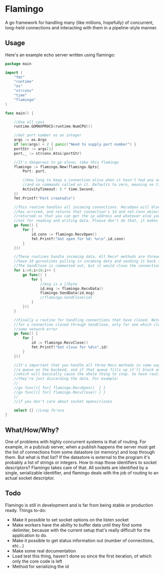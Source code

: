 # Flamingo

A go framework for handling many (like millions, hopefully) of concurrent, long-held connections and
interacting with them in a pipeline-style manner.

## Usage

Here's an example echo server written using flamingo:

```go
package main

import (
    "fmt"
    "runtime"
    "os"
    "strconv"
    "time"
    "flamingo"
)

func main() {

    //Use all cpus
    runtime.GOMAXPROCS(runtime.NumCPU())

    //Get port number as an integer
    args := os.Args
    if len(args) < 2 { panic("Need to supply port number") }
    portStr := args[1]
    port,_ := strconv.Atoi(portStr)

    //It's dangerous to go alone, take this flamingo
    flamingo := flamingo.New(flamingo.Opts{
        Port: port,

        //How long to keep a connection alive when it hasn't had any new data
        //and no commands called on it. Defaults to zero, meaning no timeout
        ActivityTimeout: 5 * time.Second,
    })
    fmt.Printf("Port created\n")

    //This routine handles all incoming connections. RecvOpen will block until a connection
    //has arrived, and returns that connection's Id and net.Conn object. The net.Conn object
    //returned so that you can get the ip address and whatever else you'd like (and set options),
    //not for reading and writing data. Please don't do that, it makes flamingo sad.
    go func() {
        for {
            id,conn := flamingo.RecvOpen()
            fmt.Printf("Got open for %d: %v\n",id,conn)
        }
    }()

    //These routines handle incoming data. All Recv* methods are thread-safe, so in this instance we
    //have 10 goroutines pulling in incoming data and sending it back to the id that sent it (echo).
    //The SendClose is commented out, but it would close the connection for that id if we wanted it to.
    for i:=0;i<10;i++ {
        go func() {
            for {
                //msg is a []byte
                id,msg := flamingo.RecvData()
                flamingo.SendData(id,msg)
                //flamingo.SendClose(id)
            }
        }()
    }

    //Finally a routine for handling connections that have closed. Note that this won't return an id
    //for a connection closed through SendClose, only for one which closes itself or is closed through
    //some network error
    go func() {
        for {
            id := flamingo.RecvClose()
            fmt.Printf("Got close for %d\n",id)
        }
    }()

    //It's important that you handle all three Recv methods in some way, since they are reading from
    //a queue on the backend, and if that queue fills up it'll block anything writing more data to it,
    //which will basically cause the whole thing to stop. So have routines calling all three, even if
    //they're just discarding the data. For example:
    //
    //go func(){ for{ flamingo.RecvOpen()  } }
    //go func(){ for{ flamingo.RecvClose() } }
    //
    //if you don't care about socket opens/closes

    select {} //Loop fo'eva
}
```

## What/How/Why?

One of problems with highly concurrent systems is that of routing. For example, in a pub/sub server,
when a publish happens the server must get the list of connections from some datastore (or memory)
and loop through them. But what is that list? If the datastore is external to the program it's
probably a list of strings or integers. How to map those identifiers to socket descriptors? Flamingo
takes care of that. All sockets are identified by a single, serializable identifier, and flamingo
deals with the job of routing to an actual socket descriptor.

## Todo

Flamingo is still in development and is far from being stable or production ready. Things to-do:

* Make it possible to set socket options on the listen socket
* Make workers have the ability to buffer data until they find some delimiter, because with the current
  setup that's really difficult for the application to do.
* Make it possible to get status information out (number of connections, etc...)
* Make some real documentation
* Load test this thing, haven't done so since the first iteration, of which only the core code is left
* Method for serializing the id
